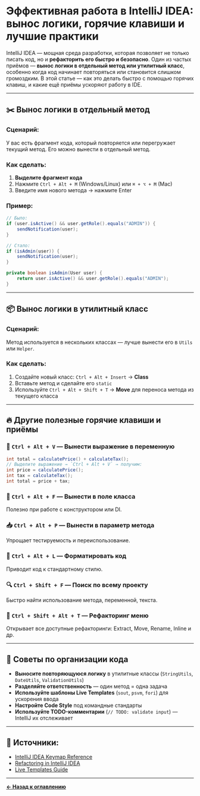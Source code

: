 # Эффективная работа в IntelliJ IDEA: вынос логики, горячие клавиши и лучшие практики

IntelliJ IDEA — мощная среда разработки, которая позволяет не только писать код, но и **рефакторить его быстро и безопасно**. Один из частых приёмов — **вынос логики в отдельный метод или утилитный класс**, особенно когда код начинает повторяться или становится слишком громоздким. В этой статье — как это делать быстро с помощью горячих клавиш, и какие ещё приёмы ускоряют работу в IDE.

---

## ✂️ Вынос логики в отдельный метод

### Сценарий:
У вас есть фрагмент кода, который повторяется или перегружает текущий метод. Его можно вынести в отдельный метод.

### Как сделать:

1. **Выделите фрагмент кода**
2. Нажмите `Ctrl + Alt + M` (Windows/Linux) или `⌘ + ⌥ + M` (Mac)
3. Введите имя нового метода → нажмите Enter

### Пример:
```java
// Было:
if (user.isActive() && user.getRole().equals("ADMIN")) {
    sendNotification(user);
}

// Стало:
if (isAdmin(user)) {
    sendNotification(user);
}

private boolean isAdmin(User user) {
    return user.isActive() && user.getRole().equals("ADMIN");
}
```

---

## 📦 Вынос логики в утилитный класс

### Сценарий:
Метод используется в нескольких классах — лучше вынести его в `Utils` или `Helper`.

### Как сделать:

1. Создайте новый класс: `Ctrl + Alt + Insert` → **Class**
2. Вставьте метод и сделайте его `static`
3. Используйте `Ctrl + Alt + Shift + T` → **Move** для переноса метода из текущего класса

---

## 🔥 Другие полезные горячие клавиши и приёмы

### 🔄 `Ctrl + Alt + V` — Вынести выражение в переменную
```java
int total = calculatePrice() + calculateTax();  
// Выделите выражение → `Ctrl + Alt + V` → получим:
int price = calculatePrice();
int tax = calculateTax();
int total = price + tax;
```

### 🧩 `Ctrl + Alt + F` — Вынести в поле класса
Полезно при работе с конструктором или DI.

### 📥 `Ctrl + Alt + P` — Вынести в параметр метода
Упрощает тестируемость и переиспользование.

### 🧼 `Ctrl + Alt + L` — Форматировать код
Приводит код к стандартному стилю.

### 🔍 `Ctrl + Shift + F` — Поиск по всему проекту
Быстро найти использование метода, переменной, текста.

### 🧠 `Ctrl + Shift + Alt + T` — Рефакторинг меню
Открывает все доступные рефакторинги: Extract, Move, Rename, Inline и др.

---

## 🧰 Советы по организации кода

- **Выносите повторяющуюся логику** в утилитные классы (`StringUtils`, `DateUtils`, `ValidationUtils`)
- **Разделяйте ответственность** — один метод = одна задача
- **Используйте шаблоны Live Templates** (`sout`, `psvm`, `fori`) для ускорения ввода
- **Настройте Code Style** под командные стандарты
- **Используйте TODO-комментарии** (`// TODO: validate input`) — IntelliJ их отслеживает

---

## 🔗 Источники:

- [IntelliJ IDEA Keymap Reference](https://resources.jetbrains.com/storage/products/intellij-idea/docs/IntelliJIDEA_ReferenceCard.pdf)
- [Refactoring in IntelliJ IDEA](https://www.jetbrains.com/help/idea/refactoring-source-code.html)
- [Live Templates Guide](https://www.jetbrains.com/help/idea/using-live-templates.html)

---
[**← Назад к оглавлению**](../README.md)
